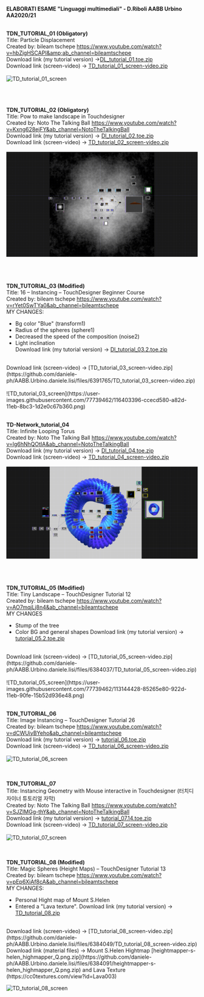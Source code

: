 
<strong>ELABORATI ESAME "Linguaggi multimediali" - D.Riboli AABB Urbino AA2020/21</strong><br><br>

<b>TDN_TUTORIAL_01 (Obligatory)</b> <br>Title: Particle Displacement <br>Created by: bileam tschepe
https://www.youtube.com/watch?v=hbZjgHSCAPI&amp;ab_channel=bileamtschepe</string><br>
Download link (my tutorial version) ->[DL_tutorial_01.toe.zip](https://github.com/daniele-ph/Elaborato.esame.daniele.lisi/files/6077889/DL_tutorial_01.toe.zip)
<br>
Download link (screen-video) -> [TD_tutorial_01_screen-video.zip](https://github.com/daniele-ph/AABB.Urbino.daniele.lisi/files/6384006/TD_tutorial_01_screen-video.zip)
<br><br>
![TD_tutorial_01_screen](https://user-images.githubusercontent.com/77739462/113144536-a2f3c380-922d-11eb-9984-d68816b206b2.png)<br><br>
<br><br>


<b>TDN_TUTORIAL_02 (Obligatory)</b> <br>Title: Pow to make landscape in Touchdesigner <br>Created by: Noto The Talking Ball
https://www.youtube.com/watch?v=Kxng628ejFY&ab_channel=NotoTheTalkingBall<br>
Download link (my tutorial version) -> [Dl_tutorial_02.toe.zip](https://github.com/daniele-ph/Elaborato.esame.daniele.lisi/files/6077874/Dl_tutorial_02.toe.zip)
<br>
Download link (screen-video) -> [TD_tutorial_02_screen-video.zip](https://github.com/daniele-ph/AABB.Urbino.daniele.lisi/files/6384022/TD_tutorial_02_screen-video.zip)
<br><br>
![cover](TD_tutorial_02_screen.png)<br><br>
<br><br>

<b>TDN_TUTORIAL_03 (Modified)</b><br>
Title: 16 – Instancing – TouchDesigner Beginner Course<br>
Created by: bileam tschepe https://www.youtube.com/watch?v=rYet0SwTYa0&ab_channel=bileamtschepe<br>
MY CHANGES:
- Bg color "Blue" (transform1)<br>
- Radius of the spheres (sphere1)<br>
- Decreased the speed of the composition (noise2)<br>
- Light inclination<br>
Download link (my tutorial version) -> [Dl_tutorial_03.2.toe.zip](https://github.com/daniele-ph/AABB.Urbino.daniele.lisi/files/6391752/Dl_tutorial_03.2.toe.zip)

<br>
Download link (screen-video) -> [TD_tutorial_03_screen-video.zip](https://github.com/daniele-ph/AABB.Urbino.daniele.lisi/files/6391765/TD_tutorial_03_screen-video.zip)
<br><br>
![TD_tutorial_03_screen](https://user-images.githubusercontent.com/77739462/116403396-ccecd580-a82d-11eb-8bc3-1d2e0c67b360.png)
<br><br>

<b>TD-Network_tutorial_04</b><br>
Title: Infinite Looping Torus<br>
Created by: Noto The Talking Ball https://www.youtube.com/watch?v=lg6hNhQOtIA&ab_channel=NotoTheTalkingBall<br>
Download link (my tutorial version) ->  [Dl_tutorial_04.toe.zip](https://github.com/daniele-ph/AABB.Urbino.daniele.lisi/files/6236291/Dl_tutorial_04.toe.zip)
<br>
Download link (screen-video) -> [TD_tutorial_04_screen-video.zip](https://github.com/daniele-ph/AABB.Urbino.daniele.lisi/files/6384032/TD_tutorial_04_screen-video.zip)
<br><br>
![cover](TD_tutorial_04_screen.png)<br><br>
<br><br>

<b>TDN_TUTORIAL_05 (Modified)</b><br>
Title: Tiny Landscape – TouchDesigner Tutorial 12<br>
Created by: bileam tschepe https://www.youtube.com/watch?v=AO7mqjLj8n4&ab_channel=bileamtschepe<br>
MY CHANGES
- Stump of the tree
- Color BG and general shapes
Download link (my tutorial version) -> [tutorial_05.2.toe.zip](https://github.com/daniele-ph/AABB.Urbino.daniele.lisi/files/6236294/tutorial_05.2.toe.zip)
<br>
Download link (screen-video) -> [TD_tutorial_05_screen-video.zip](https://github.com/daniele-ph/AABB.Urbino.daniele.lisi/files/6384037/TD_tutorial_05_screen-video.zip)
<br><br>
![TD_tutorial_05_screen](https://user-images.githubusercontent.com/77739462/113144428-85265e80-922d-11eb-90fe-15b52d936e48.png)
<br><br>

<b>TDN_TUTORIAL_06</b><br>
Title: Image Instancing – TouchDesigner Tutorial 26<br>
Created by: bileam tschepe https://www.youtube.com/watch?v=dCWUiyBYeho&ab_channel=bileamtschepe<br>
Download link (my tutorial version) -> [tutorial_06.toe.zip](https://github.com/daniele-ph/AABB.Urbino.daniele.lisi/files/6272899/tutorial_06.toe.zip)
<br>
Download link (screen-video) -> [TD_tutorial_06_screen-video.zip](https://github.com/daniele-ph/AABB.Urbino.daniele.lisi/files/6384039/TD_tutorial_06_screen-video.zip)
<br><br>
![TD_tutorial_06_screen](https://user-images.githubusercontent.com/77739462/113897074-d48b0280-97ca-11eb-8884-865d5d10256e.png)

<br><br>
<b>TDN_TUTORIAL_07</b><br>
Title: Instancing Geometry with Mouse interactive in Touchdesigner (터치디자이너 튜토리얼 자막)<br>
Created by: Noto The Talking Ball https://www.youtube.com/watch?v=SJZIMGg-thY&ab_channel=NotoTheTalkingBall<br>
Download link (my tutorial version) -> [tutorial_07.14.toe.zip](https://github.com/daniele-ph/AABB.Urbino.daniele.lisi/files/6325659/tutorial_07.14.toe.zip)
<br>
Download link (screen-video) -> [TD_tutorial_07_screen-video.zip](https://github.com/daniele-ph/AABB.Urbino.daniele.lisi/files/6384042/TD_tutorial_07_screen-video.zip)
<br><br>
![TD_tutorial_07_screen](https://user-images.githubusercontent.com/77739462/115037241-9084b580-9ece-11eb-9d2d-bc0e28c3ee00.png)

<br><br>
<b>TDN_TUTORIAL_08 (Modified)</b><br>
Title: Magic Spheres (Height Maps) – TouchDesigner Tutorial 13<br>
Created by: bileam tschepe https://www.youtube.com/watch?v=pEp6XiAf8cA&ab_channel=bileamtschepe<br>
MY CHANGES:
- Personal Hight map of Mount S.Helen
- Entered a "Lava texture".
Download link (my tutorial version) -> [TD_tutorial_08.zip](https://github.com/daniele-ph/AABB.Urbino.daniele.lisi/files/6383819/TD_tutorial_08.zip)
<br>
Download link (screen-video) -> [TD_tutorial_08_screen-video.zip](https://github.com/daniele-ph/AABB.Urbino.daniele.lisi/files/6384049/TD_tutorial_08_screen-video.zip)
<br>
Download link (material files) -> Mount S.Helen Hightmap [heightmapper-s-helen_highmapper_Q.png.zip](https://github.com/daniele-ph/AABB.Urbino.daniele.lisi/files/6384091/heightmapper-s-helen_highmapper_Q.png.zip) and Lava Texture (https://cc0textures.com/view?id=Lava003)
<br>

![TD_tutorial_08_screen](https://user-images.githubusercontent.com/77739462/116405828-5f8e7400-a830-11eb-84fb-af7232a4737d.png)

<br><br>



